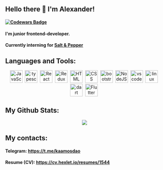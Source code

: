 ## Hello there 👋 I'm Alexander!

#### [![Codewars Badge](https://www.codewars.com/users/kaamosdao/badges/small)](https://www.codewars.com/users/kaamosdao)

#### I'm junior frontend-developer.
#### Currently interning for [Salt & Pepper](https://snp.agency/en)
## Languages and Tools:

<div align="center">
  <img src="https://cdn.jsdelivr.net/gh/devicons/devicon/icons/javascript/javascript-original.svg" title="JavaScript" alt="JavaScript" width="40" height="40"/>&nbsp;
  <img src="https://cdn.jsdelivr.net/gh/devicons/devicon/icons/typescript/typescript-original.svg" title="typescript" alt="typescript" width="40" height="40"/>&nbsp;
  <img src="https://cdn.jsdelivr.net/gh/devicons/devicon/icons/react/react-original-wordmark.svg" title="React" alt="React" width="40" height="40"/>&nbsp;
  <img src="https://cdn.jsdelivr.net/gh/devicons/devicon/icons/redux/redux-original.svg" title="Redux" alt="Redux " width="40" height="40"/>&nbsp;
  <img src="https://cdn.jsdelivr.net/gh/devicons/devicon/icons/html5/html5-original.svg" title="HTML5" alt="HTML" width="40" height="40"/>&nbsp;
  <img src="https://cdn.jsdelivr.net/gh/devicons/devicon/icons/css3/css3-plain-wordmark.svg"  title="CSS3" alt="CSS" width="40" height="40"/>&nbsp;
  <img src="https://cdn.jsdelivr.net/gh/devicons/devicon/icons/bootstrap/bootstrap-original.svg" title="bootstrap" alt="bootstrap" width="40" height="40"/>&nbsp;
  <img src="https://cdn.jsdelivr.net/gh/devicons/devicon/icons/nodejs/nodejs-original-wordmark.svg" title="NodeJS" alt="NodeJS" width="40" height="40"/>&nbsp;
  <img src="https://cdn.jsdelivr.net/gh/devicons/devicon/icons/vscode/vscode-original-wordmark.svg" title="vscode"  alt="vscode" width="40" height="40"/>&nbsp;
  <img src="https://cdn.jsdelivr.net/gh/devicons/devicon/icons/linux/linux-original.svg" title="linux"  alt="linux" width="40" height="40"/>&nbsp;
  <img src="https://cdn.jsdelivr.net/gh/devicons/devicon/icons/dart/dart-original.svg" title="dart" alt="dart" width="40" height="40"/>&nbsp;
  <img src="https://cdn.jsdelivr.net/gh/devicons/devicon/icons/flutter/flutter-original.svg" title="Flutter" alt="Flutter" width="40" height="40"/>&nbsp;
</div>

## My Github Stats:

<div align="center">
  <img src="https://github-readme-stats.vercel.app/api?username=kaamosdao&show_icons=true&theme=dracula&count_private=true&hide=stars"/>
</div>

## My contacts:

#### Telegram: <a href="https://t.me/kaamosda">https://t.me/kaamosdao</a>

#### Resume (CV):  <a href="https://cv.hexlet.io/resumes/1544">https://cv.hexlet.io/resumes/1544</a><br>
<!--
**kaamosdao/kaamosdao** is a ✨ _special_ ✨ repository because its `README.md` (this file) appears on your GitHub profile.

Here are some ideas to get you started:

- 🔭 I’m currently working on ...
- 🌱 I’m currently learning ...
- 👯 I’m looking to collaborate on ...
- 🤔 I’m looking for help with ...
- 💬 Ask me about ...
- 📫 How to reach me: ...
- 😄 Pronouns: ...
- ⚡ Fun fact: ...
-->
